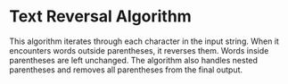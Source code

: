 # Text Reversal Algorithm
This algorithm iterates through each character in the input string. When it encounters words outside parentheses, it reverses them. Words inside parentheses are left unchanged. The algorithm also handles nested parentheses and removes all parentheses from the final output.


